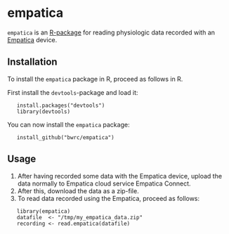 empatica
=======

`empatica` is an [R-package](https://www.r-project.org/) for reading physiologic data recorded with an [Empatica](https://www.empatica.com/) device.

Installation
------------
To install the `empatica` package in R, proceed as follows in R.

First install the `devtools`-package and load it:
```
   install.packages("devtools")
   library(devtools)
```

You can now install the `empatica` package:
```
   install_github("bwrc/empatica")
```

Usage
-----
1. After having recorded some data with the Empatica device, upload the data normally to Empatica cloud service Empatica Connect.
2. After this, download the data as a zip-file.
3. To read data recorded using the Empatica, proceed as follows:

```
   library(empatica)
   datafile  <- "/tmp/my_empatica_data.zip"
   recording <- read.empatica(datafile)
```
